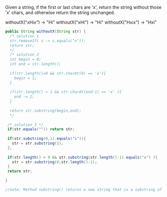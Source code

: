 Given a string, if the first or last chars are 'x', return the string without those 'x' chars, and otherwise return the string unchanged.

withoutX("xHix") → "Hi"
withoutX("xHi") → "Hi"
withoutX("Hxix") → "Hxi"



```java
public String withoutX(String str) {
  /* solution 1
  str.removeIf( s -> s.equals("x"));
  return str;
  */
  /* solution 2 
  int begin = 0;
  int end = str.length();
  
  if(str.length()>0 && str.charAt(0) == 'x'){
    begin = 1;
  }
  
  if(str.length() > 1 && str.charAt(end-1) == 'x' ){
    end -= 1;
  }
  
  return str.substring(begin,end);
  */
  
 /* solution 3 */
 if(str.equals("")) return str;
 
 if(str.substring(0,1).equals("x")){
   str = str.substring(1);
 };
 
 if(str.length() > 0 && str.substring(str.length()-1).equals("x") ){
   str = str.substring(0,str.length()-1);
 }
 return str;
 
}

//note: Method substring() returns a new string that is a substring of given string.

```

